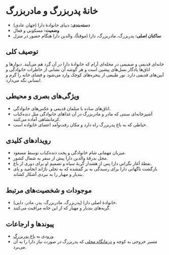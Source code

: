 # خانهٔ پدربزرگ و مادربزرگ

- **دسته‌بندی:** دنیای خانوادهٔ دارا (جهان عادی)
- **وضعیت:** مسکونی و فعال
- **ساکنان اصلی:** پدربزرگ، مادربزرگ، دارا (موقتاً)، والدین دارا هنگام حضور در منزل

## توصیف کلی
خانه‌ای قدیمی و صمیمی در محله‌ای آرام که خانوادهٔ دارا در آن گرد هم می‌آیند. دیوارها و اتاق‌ها یادگار نسل‌های پیشین است و هر گوشه آن نشانی از خاطرات خانوادگی و آیین‌های قدیمی دارد. نور طبیعی از پنجره‌های کوچک وارد می‌شود و فضای خانه را گرم و انسانی نگه می‌دارد.

## ویژگی‌های بصری و محیطی
- اتاق‌های ساده با مبلمان قدیمی و عکس‌های خانوادگی.
- آشپزخانه‌ای سنتی که مادر و مادربزرگ در آن غذاهای خانوادگی مثل دنده‌کباب کرمانشاهی آماده می‌کنند.
- حیاطی که به باغ پدربزرگ راه دارد و مکان رفت‌وآمد اعضای خانواده است.

## رویدادهای کلیدی
- میزبان مهمانی شام خانوادگی و پخت دنده‌کباب توسط مسعود.
- محل بدرقهٔ والدین دارا پیش از سفر به شمال کشور.
- نقطهٔ آغاز نگرانی دارا پس از هشدار گربهٔ سیاه و تصمیم او برای دوری از باغ.
- بازگشت ناگهانی دارا برای رسیدگی به بز گمشده که به تجلی ناژاند انجامید و پای بندیار و مهیار را به نبردی آشکار کشاند.

## موجودات و شخصیت‌های مرتبط
- خانوادهٔ اصلی دارا (پدربزرگ، مادربزرگ، پدر، مادر، دایی).
- گربه‌های بندیار و مهیار که از این خانه مراقبت می‌کنند.

## پیوندها و ارجاعات
- ورودی به [باغ پدربزرگ](./باغ%20پدربزرگ.md).
- مسیر خروجی به کوچه و [درمانگاه محلی](./درمانگاه%20محلی.md) که پدربزرگ در صورت نیاز دارا را به آن می‌برد.
